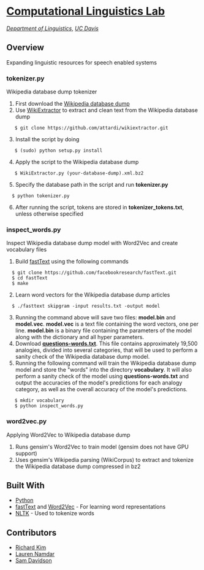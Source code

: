 <!--![logo](https://user-images.githubusercontent.com/18225387/28990208-f3ef711e-792f-11e7-9cb3-5341736d6db6.png) -->
[Computational Linguistics Lab](http://compling.ucdavis.edu/)
===
[*Department of Linguistics*](http://linguistics.ucdavis.edu/), [*UC Davis*](https://www.ucdavis.edu/)

## Overview
Expanding linguistic resources for speech enabled systems

### tokenizer.py 
Wikipedia database dump tokenizer

1. First download the [Wikipedia database dump](https://dumps.wikimedia.org/)
2. Use [WikiExtractor](https://github.com/attardi/wikiextractor) to extract and clean text from the Wikipedia database dump
 ```
    $ git clone https://github.com/attardi/wikiextractor.git
 ```
3. Install the script by doing

 ```
    $ (sudo) python setup.py install
 ```
4. Apply the script to the Wikipedia database dump

 ```
    $ WikiExtractor.py (your-database-dump).xml.bz2
 ```
5. Specify the database path in the script and run **tokenizer.py**

  ```
    $ python tokenizer.py
 ```
6. After running the script, tokens are stored in **tokenizer_tokens.txt**, unless otherwise specified

### inspect_words.py
Inspect Wikipedia database dump model with Word2Vec and create vocabulary files

1. Build [fastText](https://github.com/facebookresearch/fastText) using the following commands
 ```
   $ git clone https://github.com/facebookresearch/fastText.git
   $ cd fastText
   $ make
```
2. Learn word vectors for the Wikipedia database dump articles
 ```
   $ ./fasttext skipgram -input results.txt -output model
```
3. Running the command above will save two files: **model.bin** and **model.vec**. **model.vec** is a text file containing the word vectors, one per line. **model.bin** is a binary file containing the parameters of the model along with the dictionary and all hyper parameters. 
4. Download [**questions-words.txt**](https://storage.googleapis.com/google-code-archive-source/v2/code.google.com/word2vec/source-archive.zip). This file contains approximately 19,500 analogies, divided into several categories, that will be used to perform a sanity check of the Wikipedia database dump model. 
5. Running the following command will train the Wikipedia database dump model and store the "words" into the directory **vocabulary**. It will also perform a sanity check of the model using **questions-words.txt** and output the accuracies of the model's predictions for each analogy category, as well as the overall accuracy of the model's predictions.  
```
   $ mkdir vocabulary
   $ python inspect_words.py
```

### word2vec.py
Applying Word2Vec to Wikipedia database dump

1. Runs gensim's Word2Vec to train model (gensim does not have GPU support)
2. Uses gensim's Wikipedia parsing (WikiCorpus) to extract and tokenize the Wikipedia database dump compressed in bz2   

## Built With
* [Python](https://www.python.org/)
* [fastText](https://github.com/facebookresearch/fastText) and [Word2Vec](https://radimrehurek.com/gensim/models/word2vec.html) - For learning word representations
* [NLTK](http://www.nltk.org/) - Used to tokenize words

## Contributors
* [Richard Kim](https://github.com/khgkim)
* [Lauren Namdar](https://github.com/lnamdar)
* [Sam Davidson](https://github.com/ssdavidson)
